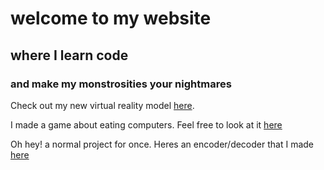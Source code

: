 # welcome to my website
## where I learn code
### and make my monstrosities your nightmares
Check out my new virtual reality model [here](https://voltaic-notch-foxtail.glitch.me/).

I made a game about eating computers. Feel free to look at it [here](https://juniper-malleable-roarer.glitch.me/)

Oh hey! a normal project for once. Heres an encoder/decoder that I made [here](https://axiomatic-entertaining-moonflower.glitch.me/)
